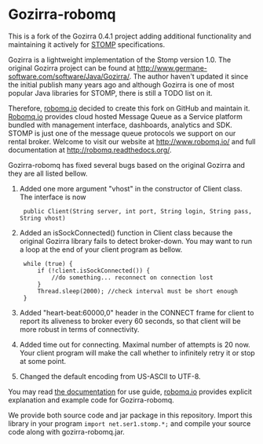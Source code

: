 # Gozirra-robomq
This is a fork of the Gozirra 0.4.1 project adding additional functionality and maintaining it actively for [STOMP](https://stomp.github.io/) specifications.  

Gozirra is a lightweight implementation of the Stomp version 1.0. The original Gozirra project can be found at <http://www.germane-software.com/software/Java/Gozirra/>. The author haven't updated it since the initial publish many years ago and although Gozirra is one of most popular Java libraries for STOMP, there is still a TODO list on it.  

Therefore, [robomq.io](http://www.robomq.io/) decided to create this fork on GitHub and maintain it. [Robomq.io](http://www.robomq.io/) provides cloud hosted Message Queue as a Service platform bundled with management interface, dashboards, analytics and SDK. STOMP is just one of the message queue protocols we support on our rental broker.  Welcome to visit our website at <http://www.robomq.io/> and full documentation at <http://robomq.readthedocs.org/>.   
  
Gozirra-robomq has fixed several bugs based on the original Gozirra and they are all listed bellow.  

1. Added one more argument "vhost" in the constructor of Client class. The interface is now  

		public Client(String server, int port, String login, String pass, String vhost)

2. Added an isSockConnected() function in Client class because the original Gozirra library fails to detect broker-down. You may want to run a loop at the end of your client program as bellow.

		while (true) {
			if (!client.isSockConnected()) {
				//do something... reconnect on connection lost
			}
			Thread.sleep(2000); //check interval must be short enough
		}

3. Added "heart-beat:60000,0" header in the CONNECT frame for client to report its aliveness to broker every 60 seconds, so that client will be more robust in terms of connectivity.  

4. Added time out for connecting. Maximal number of attempts is 20 now. Your client program will make the call whether to infinitely retry it or stop at some point.  

5. Changed the default encoding from US-ASCII to UTF-8.  

You may read [the documentation](http://robomq.readthedocs.org/en/latest/STOMP/#java) for use guide, [robomq.io](http://www.robomq.io/) provides explicit explanation and example code for Gozirra-robomq.  

We provide both source code and jar package in this repository. Import this library in your program	`import net.ser1.stomp.*;` and compile your source code along with gozirra-robomq.jar.  